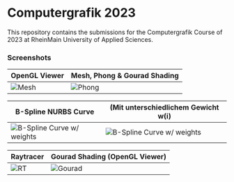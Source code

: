 # Computergrafik 2023
This repository contains the submissions for the Computergrafik Course of 2023 at RheinMain University of Applied Sciences.

### Screenshots

| OpenGL Viewer  | Mesh, Phong & Gourad Shading |
| ------------- | ------------- |
| ![Mesh](https://i.imgur.com/cVUjT1Y.png)  | ![Phong](https://i.imgur.com/V6a8c3m.png) |

| B-Spline NURBS Curve  | (Mit unterschiedlichem Gewicht w(i) |
| ------------- | ------------- |
| ![B-Spline Curve w/ weights](https://i.imgur.com/oKFEJNZ.png)  | ![B-Spline Curve w/ weights](https://i.imgur.com/oxrmkaA.png) |

| Raytracer  | Gourad Shading (OpenGL Viewer)  |
| ------------- | ------------- |
| ![RT](https://i.imgur.com/ZAfouBf.png)  | ![Gourad](https://i.imgur.com/FKfuhwl.png) |


